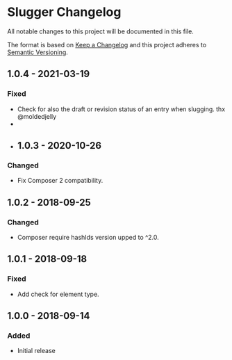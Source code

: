 # Slugger Changelog

All notable changes to this project will be documented in this file.

The format is based on [Keep a Changelog](http://keepachangelog.com/) and this project adheres to [Semantic Versioning](http://semver.org/).

## 1.0.4 - 2021-03-19
### Fixed
- Check for also the draft or revision status of an entry when slugging. thx @moldedjelly
- 
- ## 1.0.3 - 2020-10-26
### Changed
- Fix Composer 2 compatibility.

## 1.0.2 - 2018-09-25
### Changed
- Composer require hashIds version upped to ^2.0.

## 1.0.1 - 2018-09-18
### Fixed
- Add check for element type.

## 1.0.0 - 2018-09-14
### Added
- Initial release
